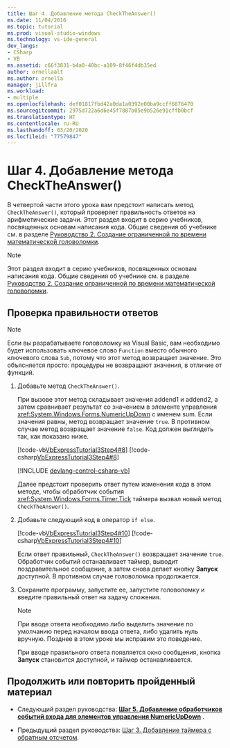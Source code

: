 ```yaml
---
title: Шаг 4. Добавление метода CheckTheAnswer()
ms.date: 11/04/2016
ms.topic: tutorial
ms.prod: visual-studio-windows
ms.technology: vs-ide-general
dev_langs:
- CSharp
- VB
ms.assetid: c66f3831-b4a0-40bc-a109-8f46f4db35ed
author: ornellaalt
ms.author: ornella
manager: jillfra
ms.workload:
- multiple
ms.openlocfilehash: def01817fbd42a0da1a0392e00ba9ccff6876470
ms.sourcegitcommit: 2975d722a6d6e45f7887b05e9b526e91cffb0bcf
ms.translationtype: HT
ms.contentlocale: ru-RU
ms.lasthandoff: 03/20/2020
ms.locfileid: "77579847"
---
```

# <a name="step-4-add-the-checktheanswer-method"></a>Шаг 4. Добавление метода CheckTheAnswer()

В четвертой части этого урока вам предстоит написать метод `CheckTheAnswer()`, который проверяет правильность ответов на арифметические задачи. Этот раздел входит в серию учебников, посвященных основам написания кода. Общие сведения об учебнике см. в разделе [Руководство 2. Создание ограниченной по времени математической головоломки](../ide/tutorial-2-create-a-timed-math-quiz.md).

> [!NOTE]
> Этот раздел входит в серию учебников, посвященных основам написания кода. Общие сведения об учебнике см. в разделе [Руководство 2. Создание ограниченной по времени математической головоломки](../ide/tutorial-2-create-a-timed-math-quiz.md).

## <a name="to-verify-whether-the-answers-are-correct"></a>Проверка правильности ответов

> [!NOTE]
> Если вы разрабатываете головоломку на Visual Basic, вам необходимо будет использовать ключевое слово `Function` вместо обычного ключевого слова `Sub`, потому что этот метод возвращает значение. Это объясняется просто: процедуры не возвращают значения, в отличие от функций.

1. Добавьте метод `CheckTheAnswer()`.

     При вызове этот метод складывает значения addend1 и addend2, а затем сравнивает результат со значением в элементе управления <xref:System.Windows.Forms.NumericUpDown> с именем sum. Если значения равны, метод возвращает значение `true`. В противном случае метод возвращает значение `false`. Код должен выглядеть так, как показано ниже.

     [!code-vb[VbExpressTutorial3Step4#8](../ide/codesnippet/VisualBasic/step-4-add-the-checktheanswer-parens-method_1.vb)]
     [!code-csharp[VbExpressTutorial3Step4#8](../ide/codesnippet/CSharp/step-4-add-the-checktheanswer-parens-method_1.cs)]

     [!INCLUDE [devlang-control-csharp-vb](./includes/devlang-control-csharp-vb.md)]

     Далее предстоит проверить ответ путем изменения кода в этом методе, чтобы обработчик события <xref:System.Windows.Forms.Timer.Tick> таймера вызвал новый метод `CheckTheAnswer()`.

2. Добавьте следующий код в оператор `if else`.

     [!code-vb[VbExpressTutorial3Step4#10](../ide/codesnippet/VisualBasic/step-4-add-the-checktheanswer-parens-method_2.vb)]
     [!code-csharp[VbExpressTutorial3Step4#10](../ide/codesnippet/CSharp/step-4-add-the-checktheanswer-parens-method_2.cs)]

     Если ответ правильный, `CheckTheAnswer()` возвращает значение `true`. Обработчик событий останавливает таймер, выводит поздравительное сообщение, а затем снова делает кнопку **Запуск** доступной. В противном случае головоломка продолжается.

3. Сохраните программу, запустите ее, запустите головоломку и введите правильный ответ на задачу сложения.

    > [!NOTE]
    > При вводе ответа необходимо либо выделить значение по умолчанию перед началом ввода ответа, либо удалить нуль вручную. Позднее в этом уроке мы исправим это поведение.

     При вводе правильного ответа появляется окно сообщения, кнопка **Запуск** становится доступной, и таймер останавливается.

## <a name="to-continue-or-review"></a>Продолжить или повторить пройденный материал

- Следующий раздел руководства: **[Шаг 5. Добавление обработчиков событий входа для элементов управления NumericUpDown](../ide/step-5-add-enter-event-handlers-for-the-numericupdown-controls.md)** .

- Предыдущий раздел руководства: [Шаг 3. Добавление таймера с обратным отсчетом](../ide/step-3-add-a-countdown-timer.md).
